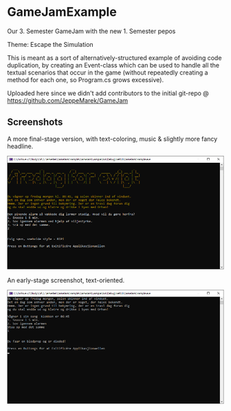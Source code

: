 # GameJamExample
Our 3. Semester GameJam with the new 1. Semester pepos

Theme:  Escape the Simulation

This is meant as a sort of alternatively-structured example of avoiding code duplication, by creating an Event-class which can be used to handle all the textual scenarios that occur in the game (without repeatedly creating a method for each one, so Program.cs grows excessive).

Uploaded here since we didn't add contributors to the initial git-repo @ https://github.com/JeppeMarek/GameJam

<h2>Screenshots</h2>
<p>A more final-stage version, with text-coloring, music & slightly more fancy headline.</p>
<img src="_Screenshots/FFE_Rev2q.png">
<p>An early-stage screenshot, text-oriented.</p>
<img src="_Screenshots/GJE Console Simple, Fast-Death Example.png">
